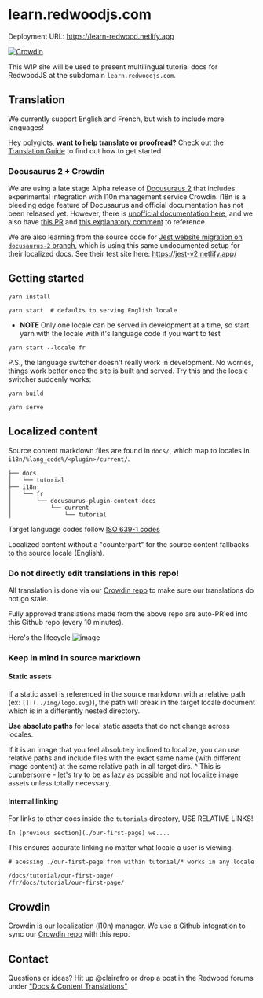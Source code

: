 # learn.redwoodjs.com

Deployment URL: https://learn-redwood.netlify.app

[![Crowdin](https://badges.crowdin.net/learn-redwoodjs/localized.svg)](https://crowdin.com/project/learn-redwoodjs)

This WIP site will be used to present multilingual tutorial docs for RedwoodJS at the subdomain `learn.redwoodjs.com`.

## Translation

We currently support English and French, but wish to include more languages!

Hey polyglots, **want to help translate or proofread?** Check out the [Translation Guide](./README_TRANSLATION_GUIDE.md) to find out how to get started

### Docusaurus 2 + Crowdin

We are using a late stage Alpha release of [Docusuraus 2](https://v2.docusaurus.io/docs/next/) that includes experimental integration with l10n management service Crowdin. i18n is a bleeding edge feature of Docusaurus and official documentation has not been released yet. However, there is [unofficial documentation here](https://deploy-preview-4014--docusaurus-2.netlify.app/classic/docs/next/i18n/introduction/), and we also have [this PR](https://github.com/facebook/docusaurus/pull/3325) and [this explanatory comment](https://github.com/facebook/docusaurus/issues/3317#issuecomment-742589241) to reference.

We are also learning from the source code for [Jest website migration on `docusaurus-2` branch](https://github.com/jest-website-migration/jest/tree/docusaurus-2/website-v2), which is using this same undocumented setup for their localized docs. See their test site here: https://jest-v2.netlify.app/

## Getting started

```
yarn install

yarn start  # defaults to serving English locale
```

- **NOTE** Only one locale can be served in development at a time, so start yarn with the locale with it's language code if you want to test

```
yarn start --locale fr
```

P.S., the language switcher doesn't really work in development. No worries, things work better once the site is built and served. Try this and the locale switcher suddenly works:

```
yarn build

yarn serve
```

## Localized content

Source content markdown files are found in `docs/`, which map to locales in `i18n/%lang_code%/<plugin>/current/`.

```
├── docs
│   └── tutorial
├── i18n
│   └── fr
│       └── docusaurus-plugin-content-docs
│           └── current
│               └── tutorial
```

Target language codes follow [ISO 639-1 codes](https://en.wikipedia.org/wiki/List_of_ISO_639-1_codes)

Localized content without a "counterpart" for the source content fallbacks to the source locale (English).

### Do not directly edit translations in this repo!

All translation is done via our [Crowdin repo](https://crowdin.com/project/learn-redwoodjs) to make sure our translations do not go stale.

Fully approved translations made from the above repo are auto-PR'ed into this Github repo (every 10 minutes).

Here's the lifecycle
![image](https://user-images.githubusercontent.com/9841162/105461058-8b062f00-5c41-11eb-94e4-4fa7e8dc397b.png)

### Keep in mind in source markdown

#### Static assets

If a static asset is referenced in the source markdown with a relative path (ex: `[]!(../img/logo.svg)`), the path will break in the target locale document which is in a differently nested directory.

**Use absolute paths** for local static assets that do not change across locales.

If it is an image that you feel absolutely inclined to localize, you can use relative paths and include files with the exact same name (with different image content) at the same relative path in all target dirs.
^ This is cumbersome - let's try to be as lazy as possible and not localize image assets unless totally necessary.

#### Internal linking

For links to other docs inside the `tutorials` directory, USE RELATIVE LINKS!

```
In [previous section](./our-first-page) we....
```

This ensures accurate linking no matter what locale a user is viewing.

```
# acessing ./our-first-page from within tutorial/* works in any locale

/docs/tutorial/our-first-page/
/fr/docs/tutorial/our-first-page/
```

## Crowdin

Crowdin is our localization (l10n) manager. We use a Github integration to sync our [Crowdin repo](https://crowdin.com/project/learn-redwoodjs) with this repo.

## Contact

Questions or ideas? Hit up @clairefro or drop a post in the Redwood forums under ["Docs & Content Translations"](https://community.redwoodjs.com/c/translations/10)
